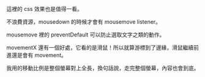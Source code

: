 這裡的 css 效果也是值得一看。

不浪費資源，mousedown 的時候才會有 mousemove listener。

mousemove 裡的 preventDefault 可以防止選取文字之類的動作。

movementX 還有一個好處，它看的是滑鼠！所以就算游標到了邊緣，滑鼠繼續前進還是會有 movement。

我用的移動比例是整個螢幕對上全長，換句話說，走完整個螢幕，內容也會到底。
